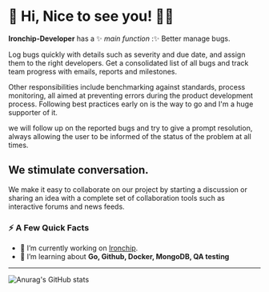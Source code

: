 
# 👋 Hi, Nice to see you! :woman_technologist:

**Ironchip-Developer** has a ✨ _main function_ :✨
Better manage bugs.

Log bugs quickly with details such as severity and due date, and assign them to the right developers. Get a consolidated list of all bugs and track team progress with emails, reports and milestones.

Other responsibilities include benchmarking against standards, process monitoring, all aimed at preventing errors during the product development process.
Following best practices early on is the way to go and I'm a huge supporter of it.

we will follow up on the reported bugs and try to give a prompt resolution, always allowing the user to be informed of the status of the problem at all times.

## We stimulate conversation.

We make it easy to collaborate on our project by starting a discussion or sharing an idea with a complete set of collaboration tools such as interactive forums and news feeds.


### ⚡️ A Few Quick Facts
- 🔭 I’m currently working on [Ironchip](https://www.ironchip.com).
- 🌱 I’m learning about **Go, Github, Docker, MongoDB, QA testing**
----

![Anurag's GitHub stats](https://github-readme-stats.vercel.app/api?username=Ironchip-Developer&show_icons=true&theme=merko)
